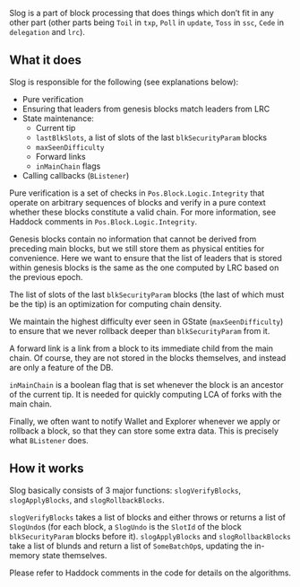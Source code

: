 Slog is a part of block processing that does things which don’t fit in any other
part (other parts being `Toil` in `txp`, `Poll` in `update`, `Toss` in `ssc`,
`Cede` in `delegation` and `lrc`).

## What it does

Slog is responsible for the following (see explanations below):

-   Pure verification
-   Ensuring that leaders from genesis blocks match leaders from LRC
-   State maintenance:
    -   Current tip
    -   `lastBlkSlots`, a list of slots of the last `blkSecurityParam` blocks
    -   `maxSeenDifficulty`
    -   Forward links
    -   `inMainChain` flags
-   Calling callbacks (`BListener`)

Pure verification is a set of checks in `Pos.Block.Logic.Integrity` that operate
on arbitrary sequences of blocks and verify in a pure context whether these
blocks constitute a valid chain. For more information, see Haddock comments in
`Pos.Block.Logic.Integrity`.

Genesis blocks contain no information that cannot be derived from preceding main
blocks, but we still store them as physical entities for convenience. Here we
want to ensure that the list of leaders that is stored within genesis blocks is
the same as the one computed by LRC based on the previous epoch.

The list of slots of the last `blkSecurityParam` blocks (the last of which must
be the tip) is an optimization for computing chain density.

We maintain the highest difficulty ever seen in GState (`maxSeenDifficulty`) to
ensure that we never rollback deeper than `blkSecurityParam` from it.

A forward link is a link from a block to its immediate child from the main
chain. Of course, they are not stored in the blocks themselves, and instead are
only a feature of the DB.

`inMainChain` is a boolean flag that is set whenever the block is an ancestor of
the current tip. It is needed for quickly computing LCA of forks with the main
chain.

Finally, we often want to notify Wallet and Explorer whenever we apply or
rollback a block, so that they can store some extra data. This is precisely what
`BListener` does.

## How it works

Slog basically consists of 3 major functions: `slogVerifyBlocks`,
`slogApplyBlocks`, and `slogRollbackBlocks`.

`slogVerifyBlocks` takes a list of blocks and either throws or returns a list of
`SlogUndo`s (for each block, a `SlogUndo` is the `SlotId` of the block
`blkSecurityParam` blocks before it). `slogApplyBlocks` and `slogRollbackBlocks`
take a list of blunds and return a list of `SomeBatchOp`s, updating the
in-memory state themselves.

Please refer to Haddock comments in the code for details on the algorithms.
